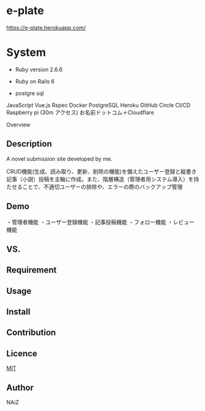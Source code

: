 # e-plate
https://e-plate.herokuapp.com/

System
====
* Ruby version 2.6.6

* Ruby on Rails 6

* postgre sql

JavaScript
Vue.js
Rspec
Docker
PostgreSQL
Heroku
GitHub
Circle CI/CD 
Raspberry pi (30m アクセス)
お名前ドットコム＋Cloudflare

Overview

## Description

A novel submission site developed by me.

CRUD機能(生成、読み取り、更新、削除の機能)を備えたユーザー登録と縦書き記事（小説）投稿を主軸に作成。また、階層構造（管理者用システム導入）を持たせることで、不適切ユーザーの排除や、エラーの際のバックアップ管理

## Demo

・管理者機能
・ユーザー登録機能
・記事投稿機能
・フォロー機能
・レビュー機能

## VS. 

## Requirement

## Usage

## Install

## Contribution

## Licence

[MIT](LICENCE)

## Author

NAiZ
